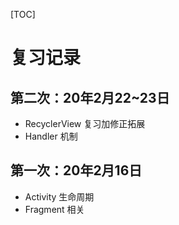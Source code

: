 [TOC]



# 复习记录

## 第二次：20年2月22~23日

* RecyclerView 复习加修正拓展
* Handler 机制

## 第一次：20年2月16日

* Activity 生命周期
* Fragment 相关



